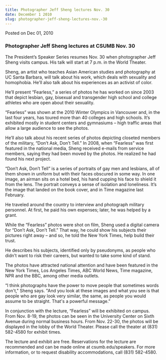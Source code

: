 ```yaml
---
title: Photographer Jeff Sheng lectures Nov. 30
date: December 1 2010
slug: photographer-jeff-sheng-lectures-nov.-30
---
```





<span class="date">Posted on Dec 01, 2010    </span>
<h3><strong>Photographer Jeff Sheng lectures at CSUMB Nov.
30</strong></h3>
<p>The President&#x2019;s Speaker Series resumes Nov. 30 when photographer
Jeff Sheng visits campus. His talk will start at 7 p.m. in the
World Theater.</p>
<p>Sheng, an artist who teaches Asian American studies and
photography at UC Santa Barbara, will talk about his work, which
deals with sexuality and homophobia. He&#x2019;ll also talk about his
experiences as an activist of color.</p>
<p>He&#x2019;ll present &#x201C;Fearless,&#x201D; a series of photos he has worked on
since 2003 that depict lesbian, gay, bisexual and transgender high
school and college athletes who are open about their sexuality.</p>
<p>&#x201C;Fearless&#x201D; was shown at the 2010 Winter Olympics in Vancouver
and, in the last four years, has toured more than 40 colleges and
high schools. It&#x2019;s exhibited mostly in student centers and
gymnasiums &#x2013; high traffic areas that allow a large audience to see
the photos.</p>
<p>He&#x2019;ll also talk about his recent series of photos depicting
closeted members of the military, &#x201C;Don&#x2019;t Ask, Don&#x2019;t Tell.&#x201D; In 2008,
when &#x201C;Fearless&#x201D; was first featured in the national media, Sheng
received e-mails from service members, saying they had been moved
by the photos. He realized he had found his next project.</p>
<p>&#x201C;Don&#x2019;t Ask, Don&#x2019;t Tell&#x201D; is a series of portraits of gay men and
lesbians, all of them shown in uniform but with their faces
obscured in some way. In one image, an airman sits on a hotel bed,
his hand cupping his face to shield it from the lens. The portrait
conveys a sense of isolation and loneliness. It&#x2019;s the image that
landed on the book cover, and in Time magazine last February.</p>
<p>He traveled around the country to interview and photograph
military personnel. At first, he paid his own expenses; later, he
was helped by a grant.</p>
<p>While the &#x201C;Fearless&#x201D; photos were shot on film, Sheng used a
digital camera for &#x201C;Don&#x2019;t Ask, Don&#x2019;t Tell.&#x201D; That way, he could show
his subjects their pictures right away &#x2013; and so, he told the New
York Times, help build their trust.</p>
<p>He describes his subjects, identified only by pseudonyms, as
people who didn&#x2019;t want to risk their careers, but wanted to take
some kind of stand.</p>
<p>The photos have attracted national attention and have been
featured in the New York Times, Los Angeles Times, ABC World News,
Time magazine, NPR and the BBC, among other media outlets.</p>
<p>&#x201C;I think photographs have the power to move people that
sometimes words don&apos;t,&quot; Sheng says. &quot;And you look at these images
and what you see is that people who are gay look very similar, the
same, as people you would assume to be straight. That&apos;s a powerful
message.&#x201D;</p>
<p>In conjunction with the lecture, &#x201C;Fearless&#x201D; will be exhibited on
campus. From Nov. 8-19, the photos can be seen in the University
Center on Sixth Avenue during normal business hours. From Nov.
22-30, the photos will be displayed in the lobby of the World
Theater. Please call the theater at (831) 582-4580 for exhibit
times.</p>
<p>The lecture and exhibit are free. Reservations for the lecture
are recommended and can be made online at csumb.edu/speakers. For
more information, or to request disability accommodations, call
(831) 582-4580.<br>
&#xA0;</br></p>






